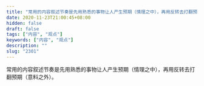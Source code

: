 ```yaml
---
title: "常用的内容叙述节奏是先用熟悉的事物让人产生预期（情理之中），再用反转去打翻预期（意料之外）。"
date: 2020-11-23T21:00:45+08:00
hidden: false
draft: false
tags: ["内容", "观点"]
keywords: ["内容", "观点"]
description: ""
slug: "2301"
---
```


常用的内容叙述节奏是先用熟悉的事物让人产生预期（情理之中），再用反转去打翻预期（意料之外）。
